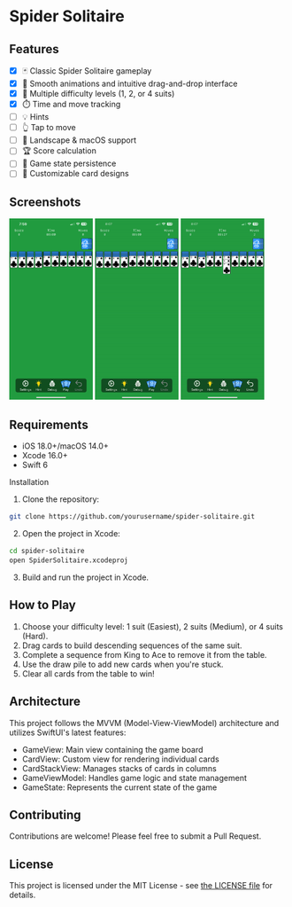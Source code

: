 # Spider Solitaire

## Features

- [x] 🃏 Classic Spider Solitaire gameplay
- [x] 🌈 Smooth animations and intuitive drag-and-drop interface
- [x] 🔢 Multiple difficulty levels (1, 2, or 4 suits)
- [x] ⏱️ Time and move tracking
- [ ] 💡 Hints
- [ ] 👆 Tap to move
- [ ] 🌄 Landscape & macOS support
- [ ] 🏆 Score calculation
- [ ] 💾 Game state persistence
- [ ] 🎨 Customizable card designs

## Screenshots

<p float="left">
  <img src="./src/start.png" width="30%" />
  <img src="./src/card_flip.gif" width="30%" /> 
  <img src="./src/undo.gif" width="30%" />
</p>

## Requirements

- iOS 18.0+/macOS 14.0+
- Xcode 16.0+
- Swift 6

Installation

1. Clone the repository:
```bash
git clone https://github.com/yourusername/spider-solitaire.git
```

2. Open the project in Xcode:
```bash
cd spider-solitaire
open SpiderSolitaire.xcodeproj
```

3. Build and run the project in Xcode.

## How to Play

1. Choose your difficulty level: 1 suit (Easiest), 2 suits (Medium), or 4 suits (Hard).
2. Drag cards to build descending sequences of the same suit.
3. Complete a sequence from King to Ace to remove it from the table.
4. Use the draw pile to add new cards when you're stuck.
5. Clear all cards from the table to win!

## Architecture

This project follows the MVVM (Model-View-ViewModel) architecture and utilizes SwiftUI's latest features:

- GameView: Main view containing the game board
- CardView: Custom view for rendering individual cards
- CardStackView: Manages stacks of cards in columns
- GameViewModel: Handles game logic and state management
- GameState: Represents the current state of the game

## Contributing

Contributions are welcome! Please feel free to submit a Pull Request.

## License

This project is licensed under the MIT License - see [the LICENSE file](./LICENSE) for details.
